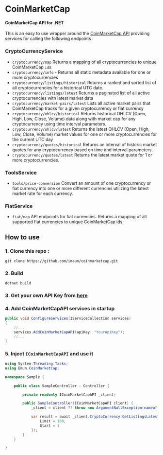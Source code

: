 # CoinMarketCap
#### CoinMarketCap API for .NET 

This is an easy to use wrapper around the [CoinMarketCap API](https://coinmarketcap.com/api/documentation/v1/) providing services for calling the following endpoints :
### CryptoCurrencyService
- `cryptocurrency/map` Returns a mapping of all cryptocurrencies to unique CoinMarketCap `id`s
- `cryptocurrency/info` - Returns all static metadata available for one or more cryptocurrencies
- `cryptocurrency/listings/historical` Returns a ranked and sorted list of all cryptocurrencies for a historical UTC date.
- `cryptocurrency/listings/latest` Returns a paginated list of all active cryptocurrencies with latest market data
- `cryptocurrency/market-pairs/latest` Lists all active market pairs that CoinMarketCap tracks for a given cryptocurrency or fiat currency
- `cryptocurrency/ohlcv/historical` Returns historical OHLCV (Open, High, Low, Close, Volume) data along with market cap for any cryptocurrency using time interval parameters.
- `cryptocurrency/ohlcv/latest` Returns the latest OHLCV (Open, High, Low, Close, Volume) market values for one or more cryptocurrencies for the current UTC day
- `cryptocurrency/quotes/historical` Returns an interval of historic market quotes for any cryptocurrency based on time and interval parameters.
- `cryptocurrency/quotes/latest` Returns the latest market quote for 1 or more cryptocurrencies.

### ToolsService
- `tools/price-conversion` Convert an amount of one cryptocurrency or fiat currency into one or more different currencies utilizing the latest market rate for each currency.

### FiatService
- `fiat/map` API endpoints for fiat currencies. Returns a mapping of all supported fiat currencies to unique CoinMarketCap ids.

## How to use
### 1. Clone this repo :
```cli
git clone https://github.com/imaun/coinmarketcap.git
```
### 2. Build 
```cli
dotnet build
```

### 3. Get your own API Key from [here](https://pro.coinmarketcap.com/signup/)

### 4. Add CoinMarketCapAPI services in startup
```cs
public void ConfigureServices(IServiceCollection services)
{
    //...
    services.AddCoinMarketCapAPI(apiKey: "YourApiKey");
    //...
}
```
### 5. Inject `ICoinMarketCapAPI` and use it
```cs
using System.Threading.Tasks;
using Emun.CoinMarketCap;

namespace Sample {

    public class SampleController : Controller {

        private readonly ICoinMarketCapAPI _client;

        public SampleController(ICoinMarketCapAPI client) {
            _client = client ?? throw new ArgumentNullException(nameof(client));

            var result = await _client.CryptoCurrency.GetListingsLatestAsync(new ListingsLatestQuery {
                Limit = 100,
                Start = 1
            });
        }
    }

}
```

